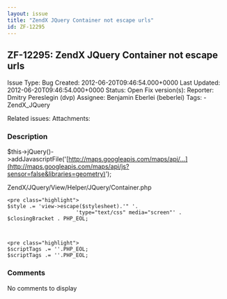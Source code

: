 ```yaml
---
layout: issue
title: "ZendX JQuery Container not escape urls"
id: ZF-12295
---
```


ZF-12295: ZendX JQuery Container not escape urls
------------------------------------------------

 Issue Type: Bug Created: 2012-06-20T09:46:54.000+0000 Last Updated: 2012-06-20T09:46:54.000+0000 Status: Open Fix version(s): 
 Reporter:  Dmitry Pereslegin (dvp)  Assignee:  Benjamin Eberlei (beberlei)  Tags: - ZendX\_JQuery
 
 Related issues: 
 Attachments: 
### Description

$this->jQuery()->addJavascriptFile('[http://maps.googleapis.com/maps/api/…](http://maps.googleapis.com/maps/api/js?sensor=false&libraries=geometry)');

ZendX/JQuery/View/Helper/JQuery/Container.php

 
    <pre class="highlight">
    $style .= 'view->escape($stylesheet).'" '.
                          'type="text/css" media="screen"' . $closingBracket . PHP_EOL;


 
    <pre class="highlight">
    $scriptTags .= ''.PHP_EOL;
    $scriptTags .= ''.PHP_EOL;


 

 

### Comments

No comments to display